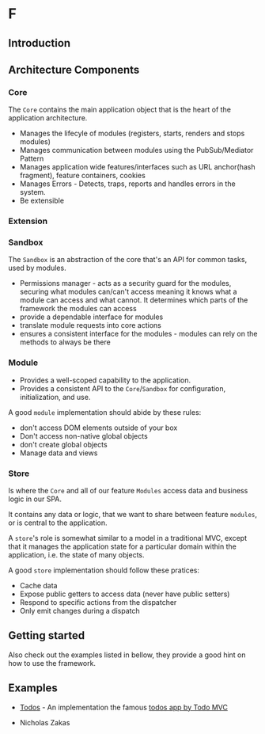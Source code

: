 # F

## Introduction




## Architecture Components

### Core

The `Core` contains the main application object that is the heart of the application architecture.


- Manages the lifecyle of modules (registers, starts, renders and stops modules)
- Manages communication between modules using the PubSub/Mediator Pattern
- Manages application wide features/interfaces such as URL anchor(hash fragment), feature containers, cookies
- Manages Errors - Detects, traps, reports and handles errors in the system.
- Be extensible

### Extension


### Sandbox

The `Sandbox` is an abstraction of the core that's an API for common tasks, used by modules.




- Permissions manager - acts as a security guard for the modules, securing what modules can/can't access meaning it knows what a module can access and what cannot. It determines which parts of the framework the modules can access
- provide a dependable interface for modules
- translate module requests into core actions
- ensures a consistent interface for the modules - modules can rely on the methods to always be there

### Module






- Provides a well-scoped capability to the application.
- Provides a consistent API to the `Core`/`Sandbox` for configuration, initialization, and use.

A good `module` implementation should abide by these rules:

- don't access DOM elements outside of your box
- Don't access non-native global objects
- don't create global objects
- Manage data and views

### Store

Is where the `Core` and all of our feature `Modules` access data and business logic in our SPA.

It contains any data or logic, that we want to share between feature `modules`, or is central to the application.

A `store`'s role is somewhat similar to a model in a traditional MVC, except that it manages the application state for a particular domain within the application, i.e. the state of many objects.

A good `store` implementation should follow these pratices:

- Cache data
- Expose public getters to access data (never have public setters)
- Respond to specific actions from the dispatcher
- Only emit changes during a dispatch

## Getting started


Also check out the examples listed in bellow, they provide a good hint on how to use the framework.



## Examples

- [Todos](/examples/todos) - An implementation the famous [todos app by Todo MVC](http://todomvc.com/)





- Nicholas Zakas
